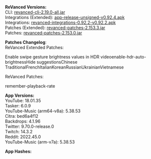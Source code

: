 **ReVanced Versions:**  
CLI: [revanced-cli-2.19.0-all.jar](https://github.com/revanced/revanced-cli/releases/tag/v2.19.0)  
Integrations (Extended): [app-release-unsigned-v0.92.4.apk](https://github.com/inotia00/revanced-integrations/releases/tag/v0.92.4)  
Integrations: [revanced-integrations-0.92.2-v0.92.2.apk](https://github.com/revanced/revanced-integrations/releases/tag/v0.92.2)  
Patches (Extended): [revanced-patches-2.153.3.jar](https://github.com/inotia00/revanced-patches/releases/tag/v2.153.3)  
Patches: [revanced-patches-2.153.0.jar](https://github.com/revanced/revanced-patches/releases/tag/v2.153.0)  

**Patches Changelog**:   
ReVanced Extended Patches:  

Enable swipe gesture brightness values in HDR videoenable-hdr-auto-brightnessHide suggestionsChinese TraditionalFrenchItalianKoreanRussianUkrainianVietnamese
  
ReVanced Patches:   

remember-playback-rate
  
**App Versions:**  
YouTube: 18.01.35  
Tasker: 6.0.9  
YouTube-Music (arm64-v8a): 5.38.53  
Citra: bed6a4f12  
Backdrops: 4.1.96  
Twitter: 9.70.0-release.0  
Twitch: 14.3.2  
Reddit: 2022.45.0  
YouTube-Music (arm-v7a): 5.38.53  

**App Hashes:**  
  
